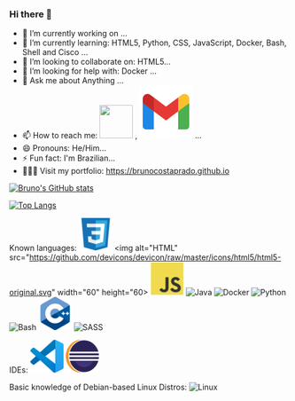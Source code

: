 ### Hi there 👋

<!--
**BrunoCostaPrado/BrunoCostaPrado** is a ✨ _special_ ✨ repository because its `README.md` (this file) appears on your GitHub profile.

Here are some ideas to get you started:
-->
- 🔭 I’m currently working on ...
- 🌱 I’m currently learning: HTML5, Python, CSS, JavaScript, Docker, Bash, Shell and Cisco ...
- 👯 I’m looking to collaborate on: HTML5...
- 🤔 I’m looking for help with: Docker ... 
- 💬 Ask me about Anything ...
- 📫 How to reach me: <a href="https://www.linkedin.com/in/brunocostaprado/"><img src="https://github.com/BrunoCostaPrado/devicon/blob/master/icons/linkedin/linkedin-original-wordmark.svg" width="60" height="60" ></a>
 , <a href="mailto:brunocostaprado@gmail.com"><img src="https://github.com/BrunoCostaPrado/devicon/blob/master/icons/gmail/Gmail.svg" alt=""></a> ...
- 😄 Pronouns: He/Him...
- ⚡ Fun fact: I'm Brazilian...
- 👨🏾‍💻 Visit my portfolio: https://brunocostaprado.github.io
  
[![Bruno's GitHub stats](https://github-readme-stats.vercel.app/api?username=BrunoCostaPrado)](https://github.com/BrunoCostaPrado/BrunoCostaPrado)

[![Top Langs](https://github-readme-stats.vercel.app/api/top-langs/?username=BrunoCostaPrado)](https://github.com/BrunoCostaPrado/BrunoCostaPrado)


Known languages:
<img alt="CSS" src="https://github.com/devicons/devicon/raw/master/icons/css3/css3-original.svg" width="60" height="60"> 
<img alt="HTML" src="https://github.com/devicons/devicon/raw/master/icons/html5/html5-original.svg" width="60" height="60>
<img alt="JS" src="https://github.com/devicons/devicon/raw/master/icons/javascript/javascript-original.svg"  width="60" height="60">
<img alt="Java" src="https://github.com/BrunoCostaPrado/devicon/blob/master/icons/java/java-original.svg"  width="60" height="60">
<img alt="Docker" src="https://github.com/BrunoCostaPrado/devicon/blob/master/icons/docker/docker-original.svg"  width="60" height="60">
<img alt="Python" src="https://github.com/BrunoCostaPrado/devicon/blob/master/icons/python/python-original.svg"  width="60" height="60">
<img alt="Bash" src="https://github.com/BrunoCostaPrado/devicon/blob/master/icons/bash/bash-original.svg"  width="60" height="60">
<img alt="C++" src="https://github.com/BrunoCostaPrado/devicon/blob/master/icons/cplusplus/cplusplus-original.svg"  width="60" height="60">
<img alt="SASS" src="https://github.com/BrunoCostaPrado/devicon/blob/master/icons/sass/sass-original.svg"  width="60" height="60">

IDEs:
<img alt="Vscode" src="https://github.com/BrunoCostaPrado/devicon/blob/master/icons/vscode/vscode-original.svg"  width="60" height="60">
<img alt="Eclipse" src="https://github.com/BrunoCostaPrado/devicon/blob/master/icons/eclipse/eclipse.svg"  width="60" height="60">

Basic knowledge of Debian-based Linux Distros:
<img alt="Linux" src="https://github.com/BrunoCostaPrado/devicon/blob/master/icons/linux/linux-original.svg" width="60" height="60"> 
